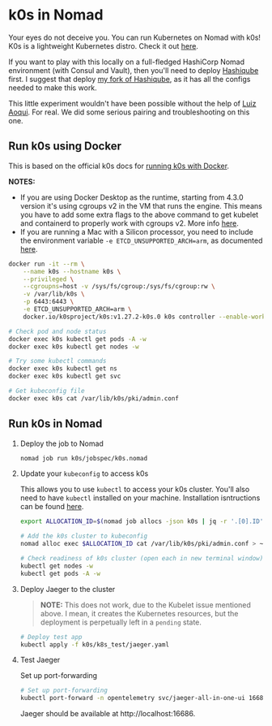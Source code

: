 # k0s in Nomad


Your eyes do not deceive you. You can run Kubernetes on Nomad with k0s! K0s is a lightweight Kubernetes distro. Check it out [here](https://docs.k0sproject.io/v1.27.2+k0s.0/).

If you want to play with this locally on a full-fledged HashiCorp Nomad environment (with Consul and Vault), then you'll need to deploy [Hashiqube](https://github.com/servian/hashiqube) first. I suggest that deploy [my fork of Hashiqube](https://github.com/avillela/hashiqube), as it has all the configs needed to make this work.

This little experiment wouldn't have been possible without the help of [Luiz Aoqui](https://github.com/lgfa29). For real. We did some serious pairing and troubleshooting on this one.

## Run k0s using Docker

This is based on the official k0s docs for [running k0s with Docker](https://docs.k0sproject.io/v1.27.2+k0s.0/k0s-in-docker/#start-k0s).

**NOTES:**
* If you are using Docker Desktop as the runtime, starting from 4.3.0 version it's using cgroups v2 in the VM that runs the engine. This means you have to add some extra flags to the above command to get kubelet and containerd to properly work with cgroups v2. More info [here](https://docs.k0sproject.io/v1.27.2+k0s.0/k0s-in-docker/#1-initiate-k0s).
* If you are running a Mac with a Silicon processor, you need to include the environment variable `-e ETCD_UNSUPPORTED_ARCH=arm`, as documented [here](https://docs.k0sproject.io/v1.27.2+k0s.0/troubleshooting/#k0s-controller-fails-on-arm-boxes).

```bash
docker run -it --rm \
    --name k0s --hostname k0s \
    --privileged \
    --cgroupns=host -v /sys/fs/cgroup:/sys/fs/cgroup:rw \
    -v /var/lib/k0s \
    -p 6443:6443 \
    -e ETCD_UNSUPPORTED_ARCH=arm \
    docker.io/k0sproject/k0s:v1.27.2-k0s.0 k0s controller --enable-worker --no-taint

# Check pod and node status
docker exec k0s kubectl get pods -A -w
docker exec k0s kubectl get nodes -w

# Try some kubectl commands
docker exec k0s kubectl get ns
docker exec k0s kubectl get svc

# Get kubeconfig file
docker exec k0s cat /var/lib/k0s/pki/admin.conf
```

## Run k0s in Nomad

1. Deploy the job to Nomad

    ```bash
    nomad job run k0s/jobspec/k0s.nomad
    ```

2. Update your `kubeconfig` to access k0s

    This allows you to use `kubectl` to access your k0s cluster. You'll also need to have `kubectl` installed on your machine. Installation isntructions can be found [here](https://kubernetes.io/docs/tasks/tools/#kubectl).

    ```bash
    export ALLOCATION_ID=$(nomad job allocs -json k0s | jq -r '.[0].ID')

    # Add the k0s cluster to kubeconfig
    nomad alloc exec $ALLOCATION_ID cat /var/lib/k0s/pki/admin.conf > ~/.kube/config

    # Check readiness of k0s cluster (open each in new terminal window)
    kubectl get nodes -w
    kubectl get pods -A -w
    ```

3. Deploy Jaeger to the cluster

    >**NOTE:** This does not work, due to the Kubelet issue mentioned above. I mean, it creates the Kubernetes resources, but the deployment is perpetually left in a `pending` state.    

    ```bash
    # Deploy test app
    kubectl apply -f k0s/k8s_test/jaeger.yaml
    ```

4. Test Jaeger

    Set up port-forwarding

    ```bash
    # Set up port-forwarding
    kubectl port-forward -n opentelemetry svc/jaeger-all-in-one-ui 16686:16686
    ```

    Jaeger should be available at http://localhost:16686.
